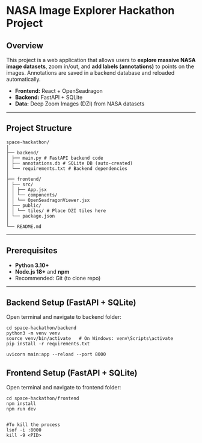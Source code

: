 # NASA Image Explorer Hackathon Project

## Overview
This project is a web application that allows users to **explore massive NASA image datasets**, zoom in/out, and **add labels (annotations)** to points on the images. Annotations are saved in a backend database and reloaded automatically.

- **Frontend:** React + OpenSeadragon
- **Backend:** FastAPI + SQLite
- **Data:** Deep Zoom Images (DZI) from NASA datasets

---

## Project Structure
```
space-hackathon/
│
├── backend/
│ ├── main.py # FastAPI backend code
│ ├── annotations.db # SQLite DB (auto-created)
│ └── requirements.txt # Backend dependencies
│
├── frontend/
│ ├── src/
│ │ ├── App.jsx
│ │ └── components/
│ │ └── OpenSeadragonViewer.jsx
│ ├── public/
│ │ └── tiles/ # Place DZI tiles here
│ └── package.json
│
└── README.md
```

---

## Prerequisites

- **Python 3.10+**
- **Node.js 18+** and **npm**
- Recommended: Git (to clone repo)

---

## Backend Setup (FastAPI + SQLite)

 Open terminal and navigate to backend folder:

```
cd space-hackathon/backend
python3 -m venv venv
source venv/bin/activate   # On Windows: venv\Scripts\activate
pip install -r requirements.txt

uvicorn main:app --reload --port 8000
```

## Frontend Setup (FastAPI + SQLite)
 Open terminal and navigate to frontend folder:
```
cd space-hackathon/frontend
npm install
npm run dev


#To kill the process
lsof -i :8000
kill -9 <PID>
```
